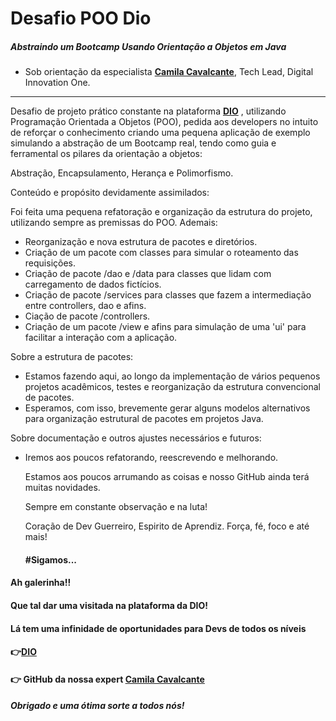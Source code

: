 # Desafio POO Dio

##### Abstraindo um Bootcamp Usando Orientação a Objetos em Java

- Sob orientação da especialista  [**Camila Cavalcante**](https://www.linkedin.com/in/cami-la/), Tech Lead, Digital Innovation One.

------

Desafio de projeto prático constante na plataforma [**DIO**](https://web.digitalinnovation.one/) , utilizando Programação Orientada a Objetos (POO), pedida aos developers no intuito de reforçar o conhecimento criando uma pequena aplicação de exemplo simulando a abstração de um Bootcamp real, tendo como guia e ferramental os pilares da orientação a objetos:

Abstração, Encapsulamento, Herança e Polimorfismo.

Conteúdo e propósito devidamente assimilados:

Foi feita uma pequena refatoração e organização da estrutura do projeto, utilizando sempre as premissas do POO.
Ademais:

- Reorganização e nova estrutura de pacotes e diretórios. 
- Criação de um pacote com classes para simular o roteamento das requisições.
- Criação de pacote /dao e /data para classes que lidam com carregamento de dados fictícios.
- Criação de pacote /services para classes que fazem a intermediação entre controllers, dao e afins.
- Ciação de pacote /controllers.
- Criação de um pacote /view e afins para simulação de uma 'ui' para facilitar a interação com a aplicação.

Sobre a estrutura de pacotes:
- Estamos fazendo aqui, ao longo da implementação de vários pequenos projetos acadêmicos, testes e reorganização da estrutura convencional de pacotes.
- Esperamos, com isso, brevemente gerar alguns modelos alternativos para organização estrutural de pacotes em projetos Java.

Sobre documentação e outros ajustes necessários e futuros:
- Iremos aos poucos refatorando, reescrevendo e melhorando.

  Estamos aos poucos arrumando as coisas e nosso GitHub ainda terá muitas novidades.

  Sempre em constante observação e na luta! 

  Coração de Dev Guerreiro,
  Espirito de Aprendiz.
  Força, fé, foco e até mais!

  #### #Sigamos...

  

#### Ah galerinha!!

#### Que tal dar uma visitada na plataforma da DIO! 

#### Lá tem uma infinidade de oportunidades para Devs de todos os níveis

#### 👉[**DIO**](https://web.digitalinnovation.one/)

#### 👉 GitHub da nossa expert [**Camila Cavalcante**](https://github.com/cami-la)



##### Obrigado e uma ótima sorte a todos nós! 